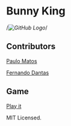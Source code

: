 # Bunny King

/*![GitHub Logo](Banner.jpg)*/

## Contributors

[Paulo Matos](https://github.com/jrmatos)

[Fernando Dantas](https://github.com/fernandodantasfilho)

## Game 

[Play it](https://fernandodantasfilho.github.io//)


MIT Licensed.
